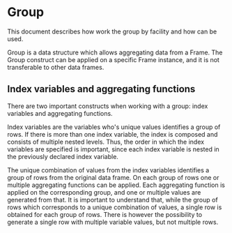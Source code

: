 # Group

This document describes how work the group by facility and how can be used.

Group is a data structure which allows aggregating data from a Frame. The Group construct can be 
applied on a specific Frame instance, and it is not transferable to other data frames.

## Index variables and aggregating functions

There are two important constructs when working with a group: index variables and aggregating functions.

Index variables are the variables who's unique values identifies a group of rows. If there is more than 
one index variable, the index is composed and consists of multiple nested levels. Thus, the order in which 
the index variables are specified is important, since each index variable is nested in the previously 
declared index variable.

The unique combination of values from the index variables identifies a group of rows from the original 
data frame. On each group of rows one or multiple aggregating functions can be applied. Each aggregating 
function is applied on the corresponding group, and one or multiple values are generated from that. 
It is important to understand that, while the group of rows which corresponds to a unique combination of values, 
a single row is obtained for each group of rows. There is however the possibility to generate a single row 
with multiple variable values, but not multiple rows.

